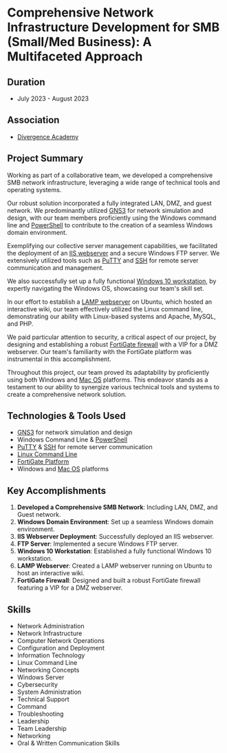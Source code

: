 # Comprehensive Network Infrastructure Development for SMB (Small/Med Business): A Multifaceted Approach

## Duration
* July 2023 - August 2023

## Association
* [Divergence Academy](https://www.divergenceacademy.com/)

## Project Summary

Working as part of a collaborative team, we developed a comprehensive SMB network infrastructure, leveraging a wide range of technical tools and operating systems.

Our robust solution incorporated a fully integrated LAN, DMZ, and guest network. We predominantly utilized [GNS3](https://www.gns3.com/) for network simulation and design, with our team members proficiently using the Windows command line and [PowerShell](https://docs.microsoft.com/en-us/powershell/) to contribute to the creation of a seamless Windows domain environment.

Exemplifying our collective server management capabilities, we facilitated the deployment of an [IIS webserver](https://www.iis.net/) and a secure Windows FTP server. We extensively utilized tools such as [PuTTY](https://www.putty.org/) and [SSH](https://www.ssh.com/ssh/) for remote server communication and management.

We also successfully set up a fully functional [Windows 10 workstation](https://www.microsoft.com/en-us/windows/get-windows-10), by expertly navigating the Windows OS, showcasing our team's skill set.

In our effort to establish a [LAMP webserver](https://www.linux.com/training-tutorials/how-create-network-lamp-stack/) on Ubuntu, which hosted an interactive wiki, our team effectively utilized the Linux command line, demonstrating our ability with Linux-based systems and Apache, MySQL, and PHP.

We paid particular attention to security, a critical aspect of our project, by designing and establishing a robust [FortiGate firewall](https://www.fortinet.com/products/next-generation-firewall) with a VIP for a DMZ webserver. Our team's familiarity with the FortiGate platform was instrumental in this accomplishment.

Throughout this project, our team proved its adaptability by proficiently using both Windows and [Mac OS](https://www.apple.com/macos/monterey/) platforms. This endeavor stands as a testament to our ability to synergize various technical tools and systems to create a comprehensive network solution.

## Technologies & Tools Used
- [GNS3](https://www.gns3.com/) for network simulation and design
- Windows Command Line & [PowerShell](https://docs.microsoft.com/en-us/powershell/)
- [PuTTY](https://www.putty.org/) & [SSH](https://www.ssh.com/ssh/) for remote server communication
- [Linux Command Line](https://en.wikipedia.org/wiki/Linux_terminal)
- [FortiGate Platform](https://www.fortinet.com/products/next-generation-firewall)
- Windows and [Mac OS](https://www.apple.com/macos/monterey/) platforms

## Key Accomplishments
1. **Developed a Comprehensive SMB Network**: Including LAN, DMZ, and Guest network.
2. **Windows Domain Environment**: Set up a seamless Windows domain environment.
3. **IIS Webserver Deployment**: Successfully deployed an IIS webserver.
4. **FTP Server**: Implemented a secure Windows FTP server.
5. **Windows 10 Workstation**: Established a fully functional Windows 10 workstation.
6. **LAMP Webserver**: Created a LAMP webserver running on Ubuntu to host an interactive wiki.
7. **FortiGate Firewall**: Designed and built a robust FortiGate firewall featuring a VIP for a DMZ webserver.

## Skills
- Network Administration
- Network Infrastructure
- Computer Network Operations
- Configuration and Deployment
- Information Technology
- Linux Command Line
- Networking Concepts
- Windows Server
- Cybersecurity
- System Administration
- Technical Support
- Command
- Troubleshooting
- Leadership
- Team Leadership
- Networking
- Oral & Written Communication Skills
